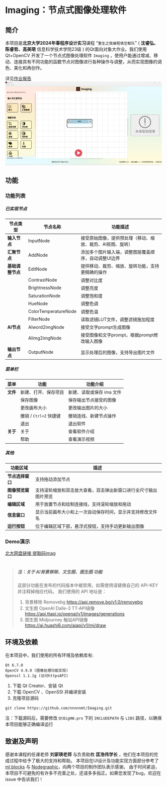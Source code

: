 # Imaging：节点式图像处理软件
## 简介
本项目是**北京大学2024年春程序设计实习**课程 “`重生之我编程填空都队`” ( **沈睿弘、陈睿哲、高美珺** 信息科学技术学院23级 ) 的Qt面向对象大作业。我们使用 Qt+OpenCV 开发了一个节点式图像处理软件 `Imaging` ，使用户能通过增减、移动、连接具有不同功能的函数节点对图像进行各种操作与调整，从而实现图像的调色、美化和再创作。

详见[作业报告](https://github.com/nnnnnmt/Imaging/blob/main/70-%E4%BD%9C%E4%B8%9A%E6%8A%A5%E5%91%8A.pdf)
![image](https://github.com/nnnnnmt/Imaging/blob/main/imaging.png)
## 功能
### 功能列表
##### 已实现节点
| 节点类型          | 节点名称                      | 功能描述                                                                                             |
|-------------------|-------------------------------|------------------------------------------------------------------------------------------------------|
| **输入节点**      | InputNode                     | 接受原始图像，提供预处理（移动、缩放、裁剪、AI抠图、旋转）                                            |
| **汇聚节点**      | AddNode                       | 添加多个图片输入端，调整图层覆盖顺序，自动调整UI边界                                                  |
| **基础调整节点**      | EditNode                      | 提供移动、裁剪、缩放、旋转功能，支持更精确的操作                                                      |
|                   | ContrastNode                  | 调整对比度                                                                                           |
|                   | BrightnessNode                | 调整亮度                                                                                             |
|                   | SaturationNode                | 调整饱和度                                                                                           |
|                   | HueNode                       | 调整色调                                                                                             |
|                   | ColorTemperatureNode          | 调整色温                                                                                             |
|       | FilterNode                    | 读取滤镜LUT文件，调整滤镜施加程度                                                                     |
| **AI节点**        | AIword2imgNode                | 接受文字prompt生成图像                                                                                |
|                   | AIimg2imgNode                 | 接受图像和文字prompt，根据prompt修改输入图像                                                          |
| **输出节点**      | OutputNode                    | 显示处理后的图像，支持导出图片文件                                                                    |

##### 菜单栏
|菜单 | 功能 | 功能介绍 |
|------|----------------------------------|----------------------------------|
| **文件** | 新建、打开、保存项目             | 新建、读取或保存 ima 文件        |
|      | 保存图像                         | 保存输出节点接受的图像           |
|      | 更改画布大小                     | 更改输出图片的大小               |
|      | 撤销 / `Ctrl+Z` 快捷键           | 撤销连线、新建节点操作           |
|      | 退出                             | 退出软件                         |
| **关于** | 关于                             | 查看软件介绍                     |
|      | 帮助                             | 查看演示视频                     |
##### 其他
| 功能区域               | 描述                                                                                             |
|------------------------|--------------------------------------------------------------------------------------------------|
| **节点选择窗口**       | 支持拖动添加节点                                                                                  |
| **图像预览窗口**       | 支持滚轮缩放和双击放大查看，双击弹出新窗口进行全尺寸输出图片预览                                  |
| **编辑区域**           | 用于放置节点和绘制连接线，支持滚轮缩放和拖动                                                     |
| **信息窗口**           | 显示当前画布大小和上一次自动保存时间，显示并支持修改文件名                                        |
| **运行按钮**           | 位于编辑区域下部，悬浮式按钮，支持手动更新输出图像                                               |

### Demo演示
[ 北大网盘链接 提取码imag ](https://disk.pku.edu.cn/link/AA0A2ACFD633CC4FC4A23F336C27B2E830)

> #
> ##### *注：关于 AI背景移除、文生图、图生图 功能*
> ### 
> 这部分功能在发布的代码版本中被禁用，如需使用请替换自己的 API-KEY 并注释掉相应代码。
> 我们使用的 API 地址是：
> 1. 背景移除 Removebg https://api.remove.bg/v1.0/removebg
> 2. 文生图 OpenAI Dalle-3 TT-API镜像 https://api.ttapi.io/openai/v1/images/generations
> 3. 图生图 Midjourney 触站API镜像 https://ai.huashi6.com/aiapi/v1/mj/draw
> ##

## 环境及依赖
在本项目中，我们使用的所有环境及依赖库有:
```
Qt 6.7.0
OpenCV 4.9.0 (图像处理功能实现)
Openssl 1.1.1g (访问httpsAPI)
```
1. 下载 Qt Creator、安装 Qt
1. 下载 OpenCV 、OpenSSl 并编译安装
2. 克隆项目源码
```
git clone https://github.com/nnnnnmt/Imaging.git
```
注：下载源码后，需要修改 `QtBigHW.pro` 下的 `INCLUDEPATH` 与 `LIBS` 路径，以确保本项目能够正确编译运行

## 致谢及声明
感谢本课程的任课老师 **刘家瑛老师** 与负责助教 **匡浩伟学长** ，他们在本项目的完成过程中给予了极大的支持和帮助。
本项目在UI设计及功能实现方面部分参考了 [ml blocks](https://www.mlblocks.com/) 与 [Nodegraphic](https://github.com/SynodicMonth/NodeGraphic)，向两个项目的制作团队表示感谢。
由于时间紧迫，本项目不可避免的有许多不完善之处，还请多多指正。如果您发现了bug，欢迎在 issue 中告诉我们！
